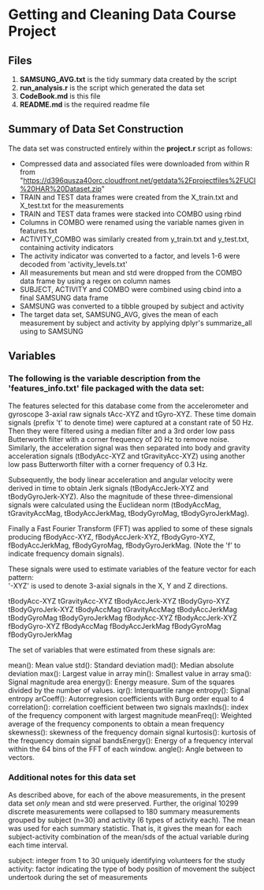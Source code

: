 # Getting and Cleaning Data Course Project

## Files
1. **SAMSUNG_AVG.txt** is the tidy summary data created by the script
2. **run_analysis.r** is the script which generated the data set
3. **CodeBook.md** is this file
4. **README.md** is the required readme file 

## Summary of Data Set Construction
The data set was constructed entirely within the **project.r** script as follows:
* Compressed data and associated files were downloaded from within R from "https://d396qusza40orc.cloudfront.net/getdata%2Fprojectfiles%2FUCI%20HAR%20Dataset.zip"
* TRAIN and TEST data frames were created from the X_train.txt and X_test.txt for the measurements
* TRAIN and TEST data frames were stacked into COMBO using rbind
* Columns in COMBO were renamed using the variable names given in features.txt
* ACTIVITY_COMBO was similarly created from y_train.txt and y_test.txt, containing activity indicators
* The activity indicator was converted to a factor, and levels 1-6 were decoded from 'activity_levels.txt'  
* All measurements but mean and std were dropped from the COMBO data frame by using a regex on column names
* SUBJECT, ACTIVITY and COMBO were combined using cbind into a final SAMSUNG data frame
* SAMSUNG was converted to a tibble grouped by subject and activity
* The target data set, SAMSUNG_AVG, gives the mean of each measurement by subject and activity by applying dplyr's summarize_all using to SAMSUNG

## Variables
### The following is the variable description from the 'features_info.txt' file packaged with the data set:
The features selected for this database come from the accelerometer and gyroscope 3-axial raw signals tAcc-XYZ and tGyro-XYZ. These time domain signals (prefix 't' to denote time) were captured at a constant rate of 50 Hz. Then they were filtered using a median filter and a 3rd order low pass Butterworth filter with a corner frequency of 20 Hz to remove noise. Similarly, the acceleration signal was then separated into body and gravity acceleration signals (tBodyAcc-XYZ and tGravityAcc-XYZ) using another low pass Butterworth filter with a corner frequency of 0.3 Hz. 

Subsequently, the body linear acceleration and angular velocity were derived in time to obtain Jerk signals (tBodyAccJerk-XYZ and tBodyGyroJerk-XYZ). Also the magnitude of these three-dimensional signals were calculated using the Euclidean norm (tBodyAccMag, tGravityAccMag, tBodyAccJerkMag, tBodyGyroMag, tBodyGyroJerkMag). 

Finally a Fast Fourier Transform (FFT) was applied to some of these signals producing fBodyAcc-XYZ, fBodyAccJerk-XYZ, fBodyGyro-XYZ, fBodyAccJerkMag, fBodyGyroMag, fBodyGyroJerkMag. (Note the 'f' to indicate frequency domain signals). 

These signals were used to estimate variables of the feature vector for each pattern:  
'-XYZ' is used to denote 3-axial signals in the X, Y and Z directions.

tBodyAcc-XYZ
tGravityAcc-XYZ
tBodyAccJerk-XYZ
tBodyGyro-XYZ
tBodyGyroJerk-XYZ
tBodyAccMag
tGravityAccMag
tBodyAccJerkMag
tBodyGyroMag
tBodyGyroJerkMag
fBodyAcc-XYZ
fBodyAccJerk-XYZ
fBodyGyro-XYZ
fBodyAccMag
fBodyAccJerkMag
fBodyGyroMag
fBodyGyroJerkMag

The set of variables that were estimated from these signals are: 

mean(): Mean value
std(): Standard deviation
mad(): Median absolute deviation 
max(): Largest value in array
min(): Smallest value in array
sma(): Signal magnitude area
energy(): Energy measure. Sum of the squares divided by the number of values. 
iqr(): Interquartile range 
entropy(): Signal entropy
arCoeff(): Autorregresion coefficients with Burg order equal to 4
correlation(): correlation coefficient between two signals
maxInds(): index of the frequency component with largest magnitude
meanFreq(): Weighted average of the frequency components to obtain a mean frequency
skewness(): skewness of the frequency domain signal 
kurtosis(): kurtosis of the frequency domain signal 
bandsEnergy(): Energy of a frequency interval within the 64 bins of the FFT of each window.
angle(): Angle between to vectors.

### Additional notes for this data set
As described above, for each of the above measurements, in the present data set *only* mean and std were preserved. Further, the original 10299 discrete measurements were collapsed to 180 summary measurements grouped by subject (n=30) and activity (6 types of activity each). The mean was used for each summary statistic. That is, it gives the mean for each subject-activity combination of the mean/sds of the actual variable during each time interval. 

subject: integer from 1 to 30 uniquely identifying volunteers for the study
activity: factor indicating the type of body position of movement the subject undertook during the set of measurements
